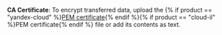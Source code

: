 **CA Certificate**: To encrypt transferred data, upload the {% if product == "yandex-cloud" %}[PEM certificate](../../../../../managed-mongodb/operations/connect.md#get-ssl-cert){% endif %}{% if product == "cloud-il" %}PEM certificate{% endif %} file or add its contents as text.
